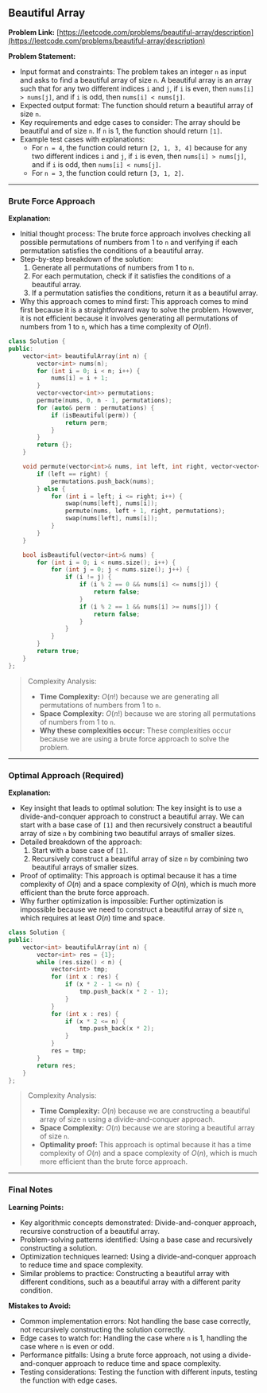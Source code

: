 ## Beautiful Array
**Problem Link:** [https://leetcode.com/problems/beautiful-array/description](https://leetcode.com/problems/beautiful-array/description)

**Problem Statement:**
- Input format and constraints: The problem takes an integer `n` as input and asks to find a beautiful array of size `n`. A beautiful array is an array such that for any two different indices `i` and `j`, if `i` is even, then `nums[i] > nums[j]`, and if `i` is odd, then `nums[i] < nums[j]`.
- Expected output format: The function should return a beautiful array of size `n`.
- Key requirements and edge cases to consider: The array should be beautiful and of size `n`. If `n` is 1, the function should return `[1]`.
- Example test cases with explanations:
  - For `n = 4`, the function could return `[2, 1, 3, 4]` because for any two different indices `i` and `j`, if `i` is even, then `nums[i] > nums[j]`, and if `i` is odd, then `nums[i] < nums[j]`.
  - For `n = 3`, the function could return `[3, 1, 2]`.

---

### Brute Force Approach

**Explanation:**
- Initial thought process: The brute force approach involves checking all possible permutations of numbers from 1 to `n` and verifying if each permutation satisfies the conditions of a beautiful array.
- Step-by-step breakdown of the solution:
  1. Generate all permutations of numbers from 1 to `n`.
  2. For each permutation, check if it satisfies the conditions of a beautiful array.
  3. If a permutation satisfies the conditions, return it as a beautiful array.
- Why this approach comes to mind first: This approach comes to mind first because it is a straightforward way to solve the problem. However, it is not efficient because it involves generating all permutations of numbers from 1 to `n`, which has a time complexity of $O(n!)$. 

```cpp
class Solution {
public:
    vector<int> beautifulArray(int n) {
        vector<int> nums(n);
        for (int i = 0; i < n; i++) {
            nums[i] = i + 1;
        }
        vector<vector<int>> permutations;
        permute(nums, 0, n - 1, permutations);
        for (auto& perm : permutations) {
            if (isBeautiful(perm)) {
                return perm;
            }
        }
        return {};
    }

    void permute(vector<int>& nums, int left, int right, vector<vector<int>>& permutations) {
        if (left == right) {
            permutations.push_back(nums);
        } else {
            for (int i = left; i <= right; i++) {
                swap(nums[left], nums[i]);
                permute(nums, left + 1, right, permutations);
                swap(nums[left], nums[i]);
            }
        }
    }

    bool isBeautiful(vector<int>& nums) {
        for (int i = 0; i < nums.size(); i++) {
            for (int j = 0; j < nums.size(); j++) {
                if (i != j) {
                    if (i % 2 == 0 && nums[i] <= nums[j]) {
                        return false;
                    }
                    if (i % 2 == 1 && nums[i] >= nums[j]) {
                        return false;
                    }
                }
            }
        }
        return true;
    }
};
```

> Complexity Analysis:
> - **Time Complexity:** $O(n!)$ because we are generating all permutations of numbers from 1 to `n`.
> - **Space Complexity:** $O(n!)$ because we are storing all permutations of numbers from 1 to `n`.
> - **Why these complexities occur:** These complexities occur because we are using a brute force approach to solve the problem.

---

### Optimal Approach (Required)

**Explanation:**
- Key insight that leads to optimal solution: The key insight is to use a divide-and-conquer approach to construct a beautiful array. We can start with a base case of `[1]` and then recursively construct a beautiful array of size `n` by combining two beautiful arrays of smaller sizes.
- Detailed breakdown of the approach:
  1. Start with a base case of `[1]`.
  2. Recursively construct a beautiful array of size `n` by combining two beautiful arrays of smaller sizes.
- Proof of optimality: This approach is optimal because it has a time complexity of $O(n)$ and a space complexity of $O(n)$, which is much more efficient than the brute force approach.
- Why further optimization is impossible: Further optimization is impossible because we need to construct a beautiful array of size `n`, which requires at least $O(n)$ time and space.

```cpp
class Solution {
public:
    vector<int> beautifulArray(int n) {
        vector<int> res = {1};
        while (res.size() < n) {
            vector<int> tmp;
            for (int x : res) {
                if (x * 2 - 1 <= n) {
                    tmp.push_back(x * 2 - 1);
                }
            }
            for (int x : res) {
                if (x * 2 <= n) {
                    tmp.push_back(x * 2);
                }
            }
            res = tmp;
        }
        return res;
    }
};
```

> Complexity Analysis:
> - **Time Complexity:** $O(n)$ because we are constructing a beautiful array of size `n` using a divide-and-conquer approach.
> - **Space Complexity:** $O(n)$ because we are storing a beautiful array of size `n`.
> - **Optimality proof:** This approach is optimal because it has a time complexity of $O(n)$ and a space complexity of $O(n)$, which is much more efficient than the brute force approach.

---

### Final Notes

**Learning Points:**
- Key algorithmic concepts demonstrated: Divide-and-conquer approach, recursive construction of a beautiful array.
- Problem-solving patterns identified: Using a base case and recursively constructing a solution.
- Optimization techniques learned: Using a divide-and-conquer approach to reduce time and space complexity.
- Similar problems to practice: Constructing a beautiful array with different conditions, such as a beautiful array with a different parity condition.

**Mistakes to Avoid:**
- Common implementation errors: Not handling the base case correctly, not recursively constructing the solution correctly.
- Edge cases to watch for: Handling the case where `n` is 1, handling the case where `n` is even or odd.
- Performance pitfalls: Using a brute force approach, not using a divide-and-conquer approach to reduce time and space complexity.
- Testing considerations: Testing the function with different inputs, testing the function with edge cases.
